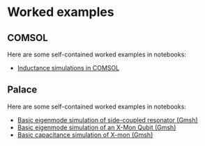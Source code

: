 # Worked examples

## COMSOL

Here are some self-contained worked examples in notebooks:

- [Inductance simulations in COMSOL](COMSOL_Inductance.ipynb)

## Palace

Here are some self-contained worked examples in notebooks:

- [Basic eigenmode simulation of side-coupled resonator (Gmsh)](Palace_Eigenmode_Res_Gmsh.ipynb)
- [Basic eigenmode simulation of an X-Mon Qubit (Gmsh)](Palace_Eigenmode_Qubit_Gmsh.ipynb)
- [Basic capacitance simulation of X-mon (Gmsh)](Palace_Capacitance_Xmon_Gmsh.ipynb)
